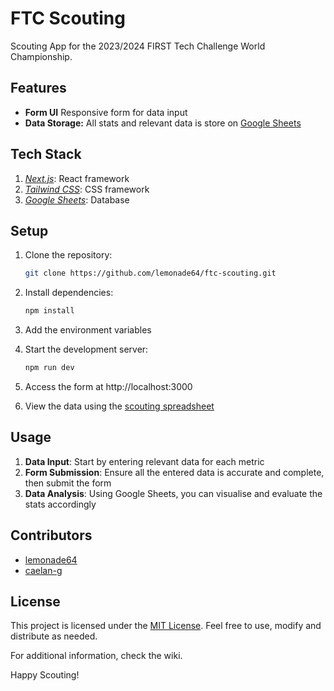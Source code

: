 # FTC Scouting

Scouting App for the 2023/2024 FIRST Tech Challenge World Championship.

## Features

- **Form UI** Responsive form for data input
- **Data Storage:** All stats and relevant data is store on [Google Sheets](https://docs.google.com/spreadsheets/d/1kCz0u9UEARXdnpdwKXgGauxsrJtPLlLpxDtDvcWOLc8)

## Tech Stack

1. _[Next.js](https://nextjs.org/docs)_: React framework
2. _[Tailwind CSS](https://tailwindcss.com/docs)_: CSS framework
3. _[Google Sheets](https://sheets.google.com)_: Database

## Setup

1. Clone the repository:

   ```bash
   git clone https://github.com/lemonade64/ftc-scouting.git
   ```

2. Install dependencies:

   ```bash
   npm install
   ```

3. Add the environment variables

4. Start the development server:

   ```bash
   npm run dev
   ```

5. Access the form at http://localhost:3000
6. View the data using the [scouting spreadsheet](https://docs.google.com/spreadsheets/d/1kCz0u9UEARXdnpdwKXgGauxsrJtPLlLpxDtDvcWOLc8)

## Usage

1. **Data Input**: Start by entering relevant data for each metric
2. **Form Submission**: Ensure all the entered data is accurate and complete, then submit the form
3. **Data Analysis**: Using Google Sheets, you can visualise and evaluate the stats accordingly

## Contributors

- [lemonade64](https://github.com/lemonade64)
- [caelan-g](https://github.com/caelan-g)

## License

This project is licensed under the [MIT License](/LICENSE). Feel free to use, modify and distribute as needed.

For additional information, check the wiki.

Happy Scouting!
